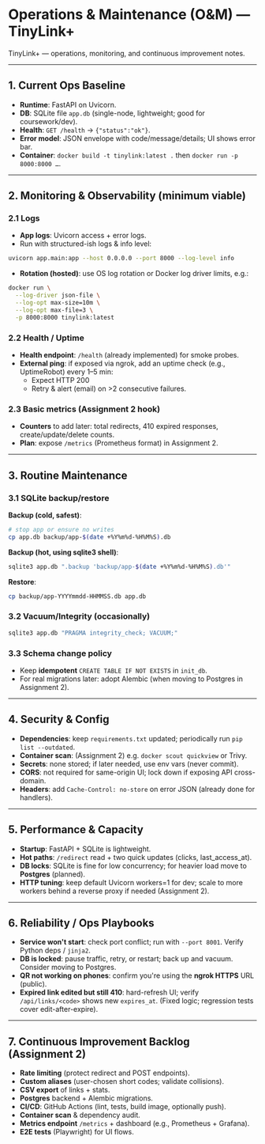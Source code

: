 # Operations & Maintenance (O&M) — TinyLink+

TinyLink+ — operations, monitoring, and continuous improvement notes.

---

## 1. Current Ops Baseline

- **Runtime**: FastAPI on Uvicorn.
- **DB**: SQLite file `app.db` (single-node, lightweight; good for coursework/dev).
- **Health**: `GET /health` → `{"status":"ok"}`.
- **Error model**: JSON envelope with code/message/details; UI shows error bar.
- **Container**: `docker build -t tinylink:latest .` then `docker run -p 8000:8000 …`.

---

## 2. Monitoring & Observability (minimum viable)

### 2.1 Logs

- **App logs**: Uvicorn access + error logs.
- Run with structured-ish logs & info level:

```bash
uvicorn app.main:app --host 0.0.0.0 --port 8000 --log-level info
```

- **Rotation (hosted)**: use OS log rotation or Docker log driver limits, e.g.:

```bash
docker run \
  --log-driver json-file \
  --log-opt max-size=10m \
  --log-opt max-file=3 \
  -p 8000:8000 tinylink:latest
```

### 2.2 Health / Uptime

- **Health endpoint**: `/health` (already implemented) for smoke probes.
- **External ping**: if exposed via ngrok, add an uptime check (e.g., UptimeRobot) every 1–5 min:
  - Expect HTTP 200
  - Retry & alert (email) on >2 consecutive failures.

### 2.3 Basic metrics (Assignment 2 hook)

- **Counters** to add later: total redirects, 410 expired responses, create/update/delete counts.
- **Plan**: expose `/metrics` (Prometheus format) in Assignment 2.

---

## 3. Routine Maintenance

### 3.1 SQLite backup/restore

**Backup (cold, safest)**:

```bash
# stop app or ensure no writes
cp app.db backup/app-$(date +%Y%m%d-%H%M%S).db
```

**Backup (hot, using sqlite3 shell)**:

```bash
sqlite3 app.db ".backup 'backup/app-$(date +%Y%m%d-%H%M%S).db'"
```

**Restore**:

```bash
cp backup/app-YYYYmmdd-HHMMSS.db app.db
```

### 3.2 Vacuum/Integrity (occasionally)

```bash
sqlite3 app.db "PRAGMA integrity_check; VACUUM;"
```

### 3.3 Schema change policy

- Keep **idempotent** `CREATE TABLE IF NOT EXISTS` in `init_db`.
- For real migrations later: adopt Alembic (when moving to Postgres in Assignment 2).

---

## 4. Security & Config

- **Dependencies**: keep `requirements.txt` updated; periodically run `pip list --outdated`.
- **Container scan**: (Assignment 2) e.g. `docker scout quickview` or Trivy.
- **Secrets**: none stored; if later needed, use env vars (never commit).
- **CORS**: not required for same-origin UI; lock down if exposing API cross-domain.
- **Headers**: add `Cache-Control: no-store` on error JSON (already done for handlers).

---

## 5. Performance & Capacity

- **Startup**: FastAPI + SQLite is lightweight.
- **Hot paths**: `/redirect` read + two quick updates (clicks, last_access_at).
- **DB locks**: SQLite is fine for low concurrency; for heavier load move to **Postgres** (planned).
- **HTTP tuning**: keep default Uvicorn workers=1 for dev; scale to more workers behind a reverse proxy if needed (Assignment 2).

---

## 6. Reliability / Ops Playbooks

- **Service won't start**: check port conflict; run with `--port 8001`. Verify Python deps / `jinja2`.
- **DB is locked**: pause traffic, retry, or restart; back up and vacuum. Consider moving to Postgres.
- **QR not working on phones**: confirm you're using the **ngrok HTTPS** URL (public).
- **Expired link edited but still 410**: hard-refresh UI; verify `/api/links/<code>` shows new `expires_at`. (Fixed logic; regression tests cover edit-after-expire).

---

## 7. Continuous Improvement Backlog (Assignment 2)

- **Rate limiting** (protect redirect and POST endpoints).
- **Custom aliases** (user-chosen short codes; validate collisions).
- **CSV export** of links + stats.
- **Postgres** backend + Alembic migrations.
- **CI/CD**: GitHub Actions (lint, tests, build image, optionally push).
- **Container scan** & dependency audit.
- **Metrics endpoint** `/metrics` + dashboard (e.g., Prometheus + Grafana).
- **E2E tests** (Playwright) for UI flows.